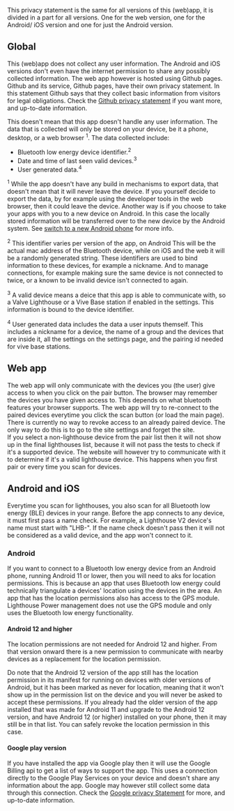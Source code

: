 This privacy statement is the same for all versions of this (web)app,
it is divided in a part for all versions. One for the web version,
one for the Android/ iOS version and one for just the Android version.

## Global

This (web)app does not collect any user information.
The Android and iOS versions don't even have the internet permission to share any possibly collected information.
The web app however is hosted using Github pages. Github and its service, Github pages, have their own privacy statement.
In this statement Github says that they collect basic information from visitors for legal obligations.
Check the [Github privacy statement](https://docs.github.com/en/github/site-policy/github-privacy-statement#github-pages)
if you want more, and up-to-date information.

This doesn't mean that this app doesn't handle any user information.
The data that is collected will only be stored on your device, be it a phone, desktop, or a web browser <sup>1</sup>.
The data collected include:
 
 - Bluetooth low energy device identifier.<sup>2</sup>
 - Date and time of last seen valid devices.<sup>3</sup>
 - User generated data.<sup>4</sup>

<sup>1</sup> While the app doesn't have any build in mechanisms to export data,
that doesn't mean that it will never leave the device.
If you yourself decide to export the data, by for example using the developer tools in the web browser,
then it could leave the device. Another way is if you choose to take your apps with you to a new device on Android.
In this case the locally stored information will be transferred over to the new device by the Android system.
See [switch to a new Android phone](https://support.google.com/android/answer/6193424) for more info.

<sup>2</sup> This identifier varies per version of the app, on Android This will be the actual mac address of the Bluetooth device,
while on iOS and the web it will be a randomly generated string.
These identifiers are used to bind information to these devices, for example a nickname.
And to manage connections, for example making sure the same device is not connected to twice, 
or a known to be invalid device isn't connected to again.

<sup>3</sup> A valid device means a deice that this app is able to communicate with,
so a Valve Lighthouse or a Vive Base station if enabled in the settings.
This information is bound to the device identifier.

<sup>4</sup> User generated data includes the data a user inputs themself.
This includes a nickname for a device, the name of a group and the devices that are inside it,
all the settings on the settings page, and the pairing id needed for vive base stations.

## Web app

The web app will only communicate with the devices you (the user) give access to when you click on the pair button.
The browser may remember the devices you have given access to.
This depends on what bluetooth features your browser supports.
The web app will try to re-connect to the paired devices everytime you click the scan button (or load the main page).  
There is currently no way to revoke access to an already paired device. The only way to do this is to go to the site settings and forget the site.  
If you select a non-lighthouse device from the pair list then it will not show up in the final lighthouses list,
because it will not pass the tests to check if it's a supported device.
The website will however try to communicate with it to determine if it's a valid lighthouse device.
This happens when you first pair or every time you scan for devices.

## Android and iOS

Everytime you scan for lighthouses, you also scan for all Bluetooth low energy (BLE) devices in your range.
Before the app connects to any device, it must first pass a name check.
For example, a Lighthouse V2 device's name must start with "LHB-".
If the name check doesn't pass then it will not be considered as a valid device, and the app won't connect to it.

### Android

If you want to connect to a Bluetooth low energy device from an Android phone,
running Android 11 or lower, then you will need to aks for location permissions.
This is because an app that uses Bluetooth low energy could technically triangulate a devices' location using the devices in the area.
An app that has the location permissions also has access to the GPS module.
Lighthouse Power management does not use the GPS module and only uses the Bluetooth low energy functionality.

#### Android 12 and higher

The location permissions are not needed for Android 12 and higher.
From that version onward there is a new permission to communicate with nearby devices as a replacement for the location permission.

Do note that the Android 12 version of the app still has the location permission in its manifest
for running on devices with older versions of Android, but it has been marked as never for location,
meaning that it won't show up in the permission list on the device and you will never be asked to accept these permissions.
If you already had the older version of the app installed that was made for Android 11 and upgrade to the Android 12 version,
and have Android 12 (or higher) installed on your phone, then it may still be in that list. You can safely revoke the location permission in this case.

#### Google play version

If you have installed the app via Google play then it will use the Google Billing api to get a list of ways to support the app.
This uses a connection directly to the Google Play Services on your device and doesn't share any information about the app.
Google may however still collect some data through this connection.
Check the [Google privacy Statement](https://policies.google.com/privacy) for more, and up-to-date information.
